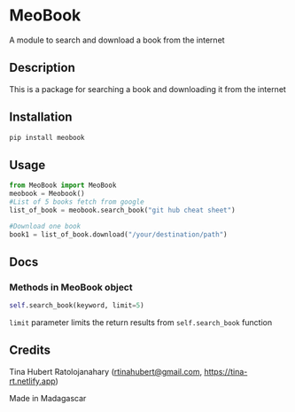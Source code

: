 # MeoBook
A module to search and download a book from the internet

## Description
This is a package for searching a book and downloading it from the internet

## Installation
```bash
pip install meobook
```
## Usage
```Python
from MeoBook import MeoBook
meobook = Meobook()
#List of 5 books fetch from google
list_of_book = meobook.search_book("git hub cheat sheet")

#Download one book
book1 = list_of_book.download("/your/destination/path")
```
## Docs
### Methods in MeoBook object
```python
self.search_book(keyword, limit=5)
```
```limit``` parameter limits the return results from ```self.search_book``` function

## Credits
Tina Hubert Ratolojanahary (rtinahubert@gmail.com, https://tina-rt.netlify.app)

Made in Madagascar